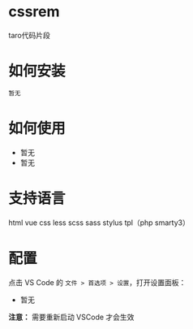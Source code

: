 # cssrem

taro代码片段

<!-- ![](screenshots/cssrem.gif) -->

# 如何安装

```bash
暂无
```

# 如何使用

+ 暂无
+ 暂无

# 支持语言

html vue css less scss sass stylus tpl（php smarty3）

# 配置

点击 VS Code 的 `文件 > 首选项 > 设置`，打开设置面板：
+ 暂无
<!-- + `cssrem.rootFontSize` 基准font-size（单位：px），默认：16
+ `cssrem.fixedDigits` `px` 转 `rem` 小数点最大长度，默认：6
+ `cssrem.autoRemovePrefixZero` 自动移除0开头的前缀，默认：true -->

**注意：** 需要重新启动 VSCode 才会生效
